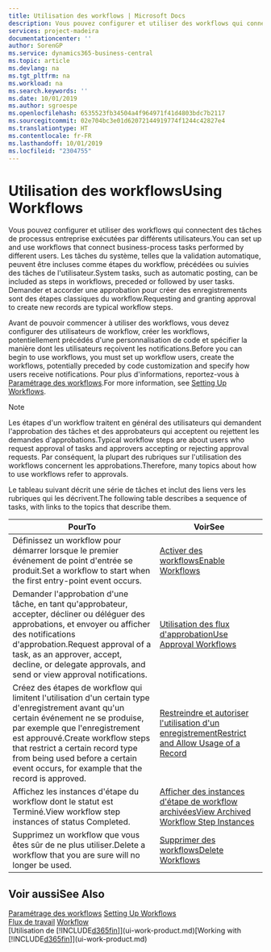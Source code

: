 ```yaml
---
title: Utilisation des workflows | Microsoft Docs
description: Vous pouvez configurer et utiliser des workflows qui connectent des tâches de processus entreprise exécutées par différents utilisateurs. Les tâches du système, telles que la validation automatique, peuvent être incluses comme étapes du workflow, précédées ou suivies des tâches de l'utilisateur. Demander et accorder une approbation pour créer des enregistrements sont des étapes classiques du workflow.
services: project-madeira
documentationcenter: ''
author: SorenGP
ms.service: dynamics365-business-central
ms.topic: article
ms.devlang: na
ms.tgt_pltfrm: na
ms.workload: na
ms.search.keywords: ''
ms.date: 10/01/2019
ms.author: sgroespe
ms.openlocfilehash: 6535523fb34504a4f964971f41d4803bdc7b2117
ms.sourcegitcommit: 02e704bc3e01d62072144919774f1244c42827e4
ms.translationtype: HT
ms.contentlocale: fr-FR
ms.lasthandoff: 10/01/2019
ms.locfileid: "2304755"
---
```

# <a name="using-workflows"></a><span data-ttu-id="b0059-105">Utilisation des workflows</span><span class="sxs-lookup"><span data-stu-id="b0059-105">Using Workflows</span></span>
<span data-ttu-id="b0059-106">Vous pouvez configurer et utiliser des workflows qui connectent des tâches de processus entreprise exécutées par différents utilisateurs.</span><span class="sxs-lookup"><span data-stu-id="b0059-106">You can set up and use workflows that connect business-process tasks performed by different users.</span></span> <span data-ttu-id="b0059-107">Les tâches du système, telles que la validation automatique, peuvent être incluses comme étapes du workflow, précédées ou suivies des tâches de l'utilisateur.</span><span class="sxs-lookup"><span data-stu-id="b0059-107">System tasks, such as automatic posting, can be included as steps in workflows, preceded or followed by user tasks.</span></span> <span data-ttu-id="b0059-108">Demander et accorder une approbation pour créer des enregistrements sont des étapes classiques du workflow.</span><span class="sxs-lookup"><span data-stu-id="b0059-108">Requesting and granting approval to create new records are typical workflow steps.</span></span>  

 <span data-ttu-id="b0059-109">Avant de pouvoir commencer à utiliser des workflows, vous devez configurer des utilisateurs de workflow, créer les workflows, potentiellement précédés d'une personnalisation de code et spécifier la manière dont les utilisateurs reçoivent les notifications.</span><span class="sxs-lookup"><span data-stu-id="b0059-109">Before you can begin to use workflows, you must set up workflow users, create the workflows, potentially preceded by code customization and specify how users receive notifications.</span></span> <span data-ttu-id="b0059-110">Pour plus d'informations, reportez-vous à [Paramétrage des workflows](across-set-up-workflows.md).</span><span class="sxs-lookup"><span data-stu-id="b0059-110">For more information, see [Setting Up Workflows](across-set-up-workflows.md).</span></span>  

> [!NOTE]  
>  <span data-ttu-id="b0059-111">Les étapes d'un workflow traitent en général des utilisateurs qui demandent l'approbation des tâches et des approbateurs qui acceptent ou rejettent les demandes d'approbations.</span><span class="sxs-lookup"><span data-stu-id="b0059-111">Typical workflow steps are about users who request approval of tasks and approvers accepting or rejecting approval requests.</span></span> <span data-ttu-id="b0059-112">Par conséquent, la plupart des rubriques sur l'utilisation des workflows concernent les approbations.</span><span class="sxs-lookup"><span data-stu-id="b0059-112">Therefore, many topics about how to use workflows refer to approvals.</span></span>  

 <span data-ttu-id="b0059-113">Le tableau suivant décrit une série de tâches et inclut des liens vers les rubriques qui les décrivent.</span><span class="sxs-lookup"><span data-stu-id="b0059-113">The following table describes a sequence of tasks, with links to the topics that describe them.</span></span>  

|<span data-ttu-id="b0059-114">**Pour**</span><span class="sxs-lookup"><span data-stu-id="b0059-114">**To**</span></span>|<span data-ttu-id="b0059-115">**Voir**</span><span class="sxs-lookup"><span data-stu-id="b0059-115">**See**</span></span>|  
|------------|-------------|  
|<span data-ttu-id="b0059-116">Définissez un workflow pour démarrer lorsque le premier événement de point d'entrée se produit.</span><span class="sxs-lookup"><span data-stu-id="b0059-116">Set a workflow to start when the first entry-point event occurs.</span></span>|[<span data-ttu-id="b0059-117">Activer des workflows</span><span class="sxs-lookup"><span data-stu-id="b0059-117">Enable Workflows</span></span>](across-how-to-enable-workflows.md)|  
|<span data-ttu-id="b0059-118">Demander l'approbation d'une tâche, en tant qu'approbateur, accepter, décliner ou déléguer des approbations, et envoyer ou afficher des notifications d'approbation.</span><span class="sxs-lookup"><span data-stu-id="b0059-118">Request approval of a task, as an approver, accept, decline, or delegate approvals, and send or view approval notifications.</span></span>|[<span data-ttu-id="b0059-119">Utilisation des flux d'approbation</span><span class="sxs-lookup"><span data-stu-id="b0059-119">Use Approval Workflows</span></span>](across-how-use-approval-workflows.md)|  
|<span data-ttu-id="b0059-120">Créez des étapes de workflow qui limitent l'utilisation d'un certain type d'enregistrement avant qu'un certain événement ne se produise, par exemple que l'enregistrement est approuvé.</span><span class="sxs-lookup"><span data-stu-id="b0059-120">Create workflow steps that restrict a certain record type from being used before a certain event occurs, for example that the record is approved.</span></span>|[<span data-ttu-id="b0059-121">Restreindre et autoriser l'utilisation d'un enregistrement</span><span class="sxs-lookup"><span data-stu-id="b0059-121">Restrict and Allow Usage of a Record</span></span>](across-how-to-restrict-and-allow-usage-of-a-record.md)|  
|<span data-ttu-id="b0059-122">Affichez les instances d'étape du workflow dont le statut est Terminé.</span><span class="sxs-lookup"><span data-stu-id="b0059-122">View workflow step instances of status Completed.</span></span>|[<span data-ttu-id="b0059-123">Afficher des instances d'étape de workflow archivées</span><span class="sxs-lookup"><span data-stu-id="b0059-123">View Archived Workflow Step Instances</span></span>](across-how-to-view-archived-workflow-step-instances.md)|  
|<span data-ttu-id="b0059-124">Supprimez un workflow que vous êtes sûr de ne plus utiliser.</span><span class="sxs-lookup"><span data-stu-id="b0059-124">Delete a workflow that you are sure will no longer be used.</span></span>|[<span data-ttu-id="b0059-125">Supprimer des workflows</span><span class="sxs-lookup"><span data-stu-id="b0059-125">Delete Workflows</span></span>](across-how-to-delete-workflows.md)|  

## <a name="see-also"></a><span data-ttu-id="b0059-126">Voir aussi</span><span class="sxs-lookup"><span data-stu-id="b0059-126">See Also</span></span>  
<span data-ttu-id="b0059-127">[Paramétrage des workflows](across-set-up-workflows.md) </span><span class="sxs-lookup"><span data-stu-id="b0059-127">[Setting Up Workflows](across-set-up-workflows.md) </span></span>  
<span data-ttu-id="b0059-128">[Flux de travail](across-workflow.md) </span><span class="sxs-lookup"><span data-stu-id="b0059-128">[Workflow](across-workflow.md) </span></span>  
<span data-ttu-id="b0059-129">[Utilisation de [!INCLUDE[d365fin](includes/d365fin_md.md)]](ui-work-product.md)</span><span class="sxs-lookup"><span data-stu-id="b0059-129">[Working with [!INCLUDE[d365fin](includes/d365fin_md.md)]](ui-work-product.md)</span></span>
